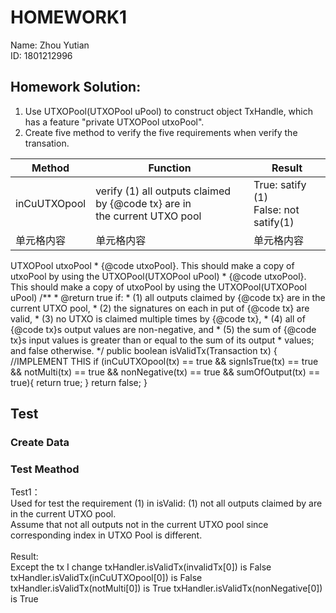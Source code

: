 # HOMEWORK1
Name: Zhou Yutian<br>
ID: 1801212996

## Homework Solution:<br>
1.  Use UTXOPool(UTXOPool uPool) to construct object TxHandle, which has a feature "private UTXOPool utxoPool".<br>
2.  Create five method to verify the five requirements when verify the transation.<br>

 Method  | Function  | Result
 ---- | ----- | ------  
 inCuUTXOpool  | verify (1) all outputs claimed by {@code tx} are in <br>the current UTXO pool| True: satify (1)<br>False: not satify(1) 
 单元格内容  | 单元格内容 | 单元格内容 
  UTXOPool utxoPool
     * {@code utxoPool}. This should make a copy of utxoPool by using the UTXOPool(UTXOPool uPool)
     * {@code utxoPool}. This should make a copy of utxoPool by using the UTXOPool(UTXOPool uPool)
    /**
     * @return true if:
     * (1) all outputs claimed by {@code tx} are in the current UTXO pool,
     * (2) the signatures on each in put of {@code tx} are valid,
     * (3) no UTXO is claimed multiple times by {@code tx},
     * (4) all of {@code tx}s output values are non-negative, and
     * (5) the sum of {@code tx}s input values is greater than or equal to the sum of its output
     *     values; and false otherwise.
     */
    public boolean isValidTx(Transaction tx) {
         //IMPLEMENT THIS
        if (inCuUTXOpool(tx) == true && signIsTrue(tx) == true && notMulti(tx) == true && nonNegative(tx) == true && sumOfOutput(tx) == true){
            return true;
        }
        return false;
    }



## Test



### Create Data<br>
### Test Meathod<br>
Test1：<br>
Used for test the requirement (1) in isValid: (1) not all outputs claimed by are in the current UTXO pool.<br>
Assume that not all outputs not in the current UTXO pool since corresponding index in UTXO Pool is different.<br><br>
Result: <br>
Except the tx I change
txHandler.isValidTx(invalidTx[0]) is False
txHandler.isValidTx(inCuUTXOpool[0]) is False
txHandler.isValidTx(notMulti[0]) is True
txHandler.isValidTx(nonNegative[0]) is True






